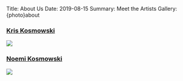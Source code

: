 Title: About Us
Date: 2019-08-15
Summary: Meet the Artists
Gallery: {photo}about
<style>#foots { padding-bottom: 1em }</style>

<div class="row">
  <div class="col-sm-6">

<a href="kris-kosmowski.html"><h3>Kris Kosmowski</h3></a>
<!--![]({photo}kris/abstract1.jpg)-->
<a href="kris-kosmowski.html"><img src="/photos/about/abstract1.jpg"></a>

  </div>
  <div class="col-sm-6">
<a href="noemi-kosmowski.html"><h3>Noemi Kosmowski</h3></a>
<!--![]({photo}noemi/white_horse.jpg)-->
<a href="noemi-kosmowski.html"><img src="/photos/about/white_horse.jpg"></a>

  </div>
</div>
